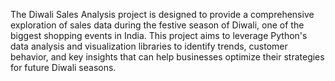 The Diwali Sales Analysis project is designed to provide a comprehensive exploration of sales data during the festive season of Diwali, one of the biggest shopping events in India. This project aims to leverage Python's data analysis and visualization libraries to identify trends, customer behavior, and key insights that can help businesses optimize their strategies for future Diwali seasons.
